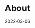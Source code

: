 ---
title: "About"
date: 2022-03-06
slug: "about"
menu:
    main:
        weight: 2
        params: 
            icon: user
---